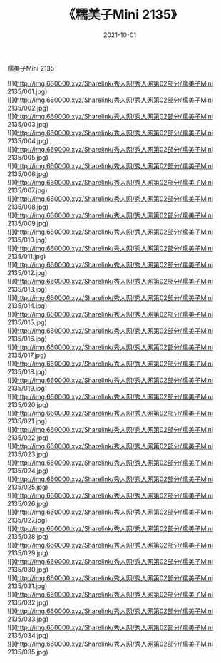 ﻿---
layout: post
title:  《糯美子Mini 2135》
date:   2021-10-01
img: http://img.660000.xyz/Sharelink/秀人网/秀人网第02部分/糯美子Mini 2135/000.jpg
categories: [美女, 清纯, 唯美]
---

糯美子Mini 2135

  ![](http://img.660000.xyz/Sharelink/秀人网/秀人网第02部分/糯美子Mini 2135/001.jpg) <br> ![](http://img.660000.xyz/Sharelink/秀人网/秀人网第02部分/糯美子Mini 2135/002.jpg) <br> ![](http://img.660000.xyz/Sharelink/秀人网/秀人网第02部分/糯美子Mini 2135/003.jpg) <br> ![](http://img.660000.xyz/Sharelink/秀人网/秀人网第02部分/糯美子Mini 2135/004.jpg) <br> ![](http://img.660000.xyz/Sharelink/秀人网/秀人网第02部分/糯美子Mini 2135/005.jpg) <br> ![](http://img.660000.xyz/Sharelink/秀人网/秀人网第02部分/糯美子Mini 2135/006.jpg) <br> ![](http://img.660000.xyz/Sharelink/秀人网/秀人网第02部分/糯美子Mini 2135/007.jpg) <br> ![](http://img.660000.xyz/Sharelink/秀人网/秀人网第02部分/糯美子Mini 2135/008.jpg) <br> ![](http://img.660000.xyz/Sharelink/秀人网/秀人网第02部分/糯美子Mini 2135/009.jpg) <br> ![](http://img.660000.xyz/Sharelink/秀人网/秀人网第02部分/糯美子Mini 2135/010.jpg) <br> ![](http://img.660000.xyz/Sharelink/秀人网/秀人网第02部分/糯美子Mini 2135/011.jpg) <br> ![](http://img.660000.xyz/Sharelink/秀人网/秀人网第02部分/糯美子Mini 2135/012.jpg) <br> ![](http://img.660000.xyz/Sharelink/秀人网/秀人网第02部分/糯美子Mini 2135/013.jpg) <br> ![](http://img.660000.xyz/Sharelink/秀人网/秀人网第02部分/糯美子Mini 2135/014.jpg) <br> ![](http://img.660000.xyz/Sharelink/秀人网/秀人网第02部分/糯美子Mini 2135/015.jpg) <br> ![](http://img.660000.xyz/Sharelink/秀人网/秀人网第02部分/糯美子Mini 2135/016.jpg) <br> ![](http://img.660000.xyz/Sharelink/秀人网/秀人网第02部分/糯美子Mini 2135/017.jpg) <br> ![](http://img.660000.xyz/Sharelink/秀人网/秀人网第02部分/糯美子Mini 2135/018.jpg) <br> ![](http://img.660000.xyz/Sharelink/秀人网/秀人网第02部分/糯美子Mini 2135/019.jpg) <br> ![](http://img.660000.xyz/Sharelink/秀人网/秀人网第02部分/糯美子Mini 2135/020.jpg) <br> ![](http://img.660000.xyz/Sharelink/秀人网/秀人网第02部分/糯美子Mini 2135/021.jpg) <br> ![](http://img.660000.xyz/Sharelink/秀人网/秀人网第02部分/糯美子Mini 2135/022.jpg) <br> ![](http://img.660000.xyz/Sharelink/秀人网/秀人网第02部分/糯美子Mini 2135/023.jpg) <br> ![](http://img.660000.xyz/Sharelink/秀人网/秀人网第02部分/糯美子Mini 2135/024.jpg) <br> ![](http://img.660000.xyz/Sharelink/秀人网/秀人网第02部分/糯美子Mini 2135/025.jpg) <br> ![](http://img.660000.xyz/Sharelink/秀人网/秀人网第02部分/糯美子Mini 2135/026.jpg) <br> ![](http://img.660000.xyz/Sharelink/秀人网/秀人网第02部分/糯美子Mini 2135/027.jpg) <br> ![](http://img.660000.xyz/Sharelink/秀人网/秀人网第02部分/糯美子Mini 2135/028.jpg) <br> ![](http://img.660000.xyz/Sharelink/秀人网/秀人网第02部分/糯美子Mini 2135/029.jpg) <br> ![](http://img.660000.xyz/Sharelink/秀人网/秀人网第02部分/糯美子Mini 2135/030.jpg) <br> ![](http://img.660000.xyz/Sharelink/秀人网/秀人网第02部分/糯美子Mini 2135/031.jpg) <br> ![](http://img.660000.xyz/Sharelink/秀人网/秀人网第02部分/糯美子Mini 2135/032.jpg) <br> ![](http://img.660000.xyz/Sharelink/秀人网/秀人网第02部分/糯美子Mini 2135/033.jpg) <br> ![](http://img.660000.xyz/Sharelink/秀人网/秀人网第02部分/糯美子Mini 2135/034.jpg) <br> ![](http://img.660000.xyz/Sharelink/秀人网/秀人网第02部分/糯美子Mini 2135/035.jpg) <br>